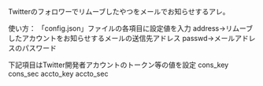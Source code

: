 Twitterのフォロワーでリムーブしたやつをメールでお知らせするアレ。

使い方：
「config.json」ファイルの各項目に設定値を入力
address→リムーブしたアカウントをお知らせするメールの送信先アドレス
passwd→メールアドレスのパスワード

下記項目はTwitter開発者アカウントのトークン等の値を設定
cons_key
cons_sec
accto_key
accto_sec
